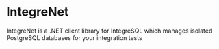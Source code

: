 # IntegreNet
IntegreNet is a .NET client library for IntegreSQL which manages isolated PostgreSQL databases for your integration tests
